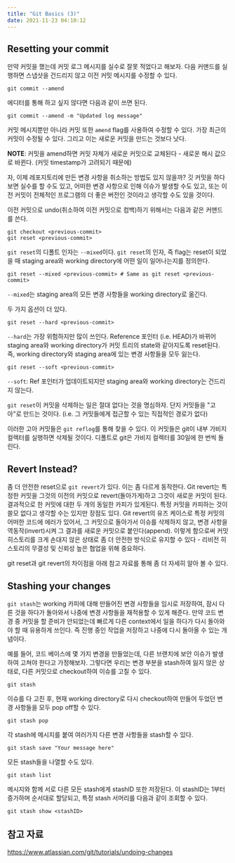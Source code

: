 ```yaml
---
title: "Git Basics (3)"
date: 2021-11-23 04:10:12
---
```


## Resetting your commit
만약 커밋을 했는데 커밋 로그 메시지를 실수로 잘못 적었다고 해보자. 다음 커맨드를 실행하면 스냅샷을 건드리지 않고 이전 커밋 메시지를 수정할 수 있다.

```
git commit --amend
```

에디터를 통해 하고 싶지 않다면 다음과 같이 쓰면 된다.
```
git commit --amend -m "Updated log message"
```

커밋 메시지뿐만 아니라 커밋 또한 `amend` flag를 사용하여 수정할 수 있다. 가장 최근의 커밋이 수정될 수 있다. 그리고 이는 새로운 커밋을 만드는 것보다 낫다.

**NOTE**: 커밋을 amend하면 커밋 자체가 새로운 커밋으로 교체된다 - 새로운 해시 값으로 바뀐다. (커밋 timestamp가 고려되기 때문에)

자, 이제 레포지토리에 만든 변경 사항을 취소하는 방법도 있지 않을까? 깃 커밋을 하다보면 실수를 할 수도 있고, 어떠한 변경 사항으로 인해 이슈가 발생할 수도 있고, 또는 이전 커밋이 전체적인 프로그램의 더 좋은 버전인 것이라고 생각할 수도 있을 것이다.

이전 커밋으로 undo(취소하여 이전 커밋으로 컴백)하기 위해서는 다음과 같은 커맨드를 쓴다.

```
git checkout <previous-commit>
git reset <previous-commit>
```

`git reset`의 디폴트 인자는 `--mixed`이다. `git reset`의 인자, 즉 flag는 reset이 되었을 때 staging area와 working directory에 어떤 일이 일어나는지를 정의한다.

```
git reset --mixed <previous-commit> # Same as git reset <previous-commit>
```

`--mixed`는 staging area의 모든 변경 사항들을 working directory로 옮긴다.

두 가지 옵션이 더 있다.

```
git reset --hard <previous-commit>
```

`--hard`는 가장 위험하지만 많이 쓰인다. Reference 포인터 (i.e. HEAD)가 바뀌어 staging area와 working directory가 커밋 트리의 state와 같아지도록 reset된다. 즉, working directory와 staging area에 있는 변경 사항들을 모두 잃는다.

```
git reset --soft <previous-commit>
```

`--soft`: Ref 포인터가 업데이트되지만 staging area와 working directory는 건드리지 않는다.

`git reset`이 커밋을 삭제하는 일은 절대 없다는 것을 명심하자. 단지 커밋들을 "고아"로 만드는 것이다. (i.e. 그 커밋들에게 접근할 수 있는 직접적인 경로가 없다)

이러한 고아 커밋들은 `git reflog`를 통해 찾을 수 있다. 이 커밋들은 git이 내부 가비지 컬렉터를 실행하면 삭제될 것이다. 디폴트로 git은 가비지 컬렉터를 30일에 한 번씩 돌린다.

## Revert Instead?

좀 더 안전한 reset으로 `git revert`가 있다. 이는 좀 다르게 동작한다. Git revert는 특정한 커밋을 그것의 이전의 커밋으로 revert(돌아가게)하고 그것이 새로운 커밋이 된다. 결과적으로 한 커밋에 대한 두 개의 동일한 카피가 있게된다. 특정 커밋을 카피하는 것이 쓸모 없다고 생각할 수는 있지만 장점도 있다. Git revert의 유즈 케이스로 특정 커밋의 어떠한 코드에 에러가 있어서, 그 커밋으로 돌아가서 이슈를 삭제하지 않고, 변경 사항을 역동작(invert)시켜 그 결과를 새로운 커밋으로 붙인다(append). 이렇게 함으로써 커밋 히스토리를 크게 손대지 않은 상태로 좀 더 안전한 방식으로 유지할 수 있다 - 리비전 히스토리의 무결성 및 신뢰성 높은 협업을 위해 중요하다.

git reset과 git revert의 차이점을 아래 참고 자료를 통해 좀 더 자세히 알아 볼 수 있다.

## Stashing your changes
`git stash`는 working 카피에 대해 만들어진 변경 사항들을 임시로 저장하여, 잠시 다른 것을 하다가 돌아와서 나중에 변경 사항들을 재적용할 수 있게 해준다. 만약 코드 변경 중 커밋을 할 준비가 안되었는데 빠르게 다른 context에서 일을 하다가 다시 돌아와야 할 때 유용하게 쓰인다. 즉 진행 중인 작업을 저장하고 나중에 다시 돌아올 수 있는 개념이다.

예를 들어, 코드 베이스에 몇 가지 변경을 만들었는데, 다른 브랜치에 보안 이슈가 발생하여 고쳐야 한다고 가정해보자. 그렇다면 우리는 변경 부분을 stash하여 잃지 않은 상태로, 다른 커밋으로 checkout하여 이슈를 고칠 수 있다.

```
git stash
```

이슈를 다 고친 후, 현재 working directory로 다시 checkout하여 만들어 두었던 변경 사항들을 모두 pop off할 수 있다.

```
git stash pop
```

각 stash에 메시지를 붙여 여러가지 다른 변경 사항들을 stash할 수 있다.

```
git stash save "Your message here"
```

모든 stash들을 나열할 수도 있다.

```
git stash list
```

메시지와 함께 서로 다른 모든 stash에게 stashID 또한 저장된다. 이 stashID는 1부터 증가하며 순서대로 할당되고, 특정 stash 서머리를 다음과 같이 조회할 수 있다.

```
git stash show <stashID>
```

## 참고 자료
https://www.atlassian.com/git/tutorials/undoing-changes
